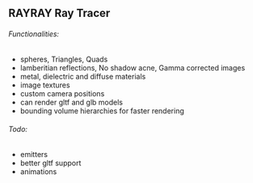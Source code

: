 ## RAYRAY Ray Tracer

###### Functionalities:
  - spheres, Triangles, Quads
  - lamberitian reflections, No shadow acne, Gamma corrected images
  - metal, dielectric and diffuse materials
  - image textures
  - custom camera positions
  - can render gltf and glb models
  - bounding volume hierarchies for faster rendering
###### Todo:
  - emitters
  - better gltf support
  - animations